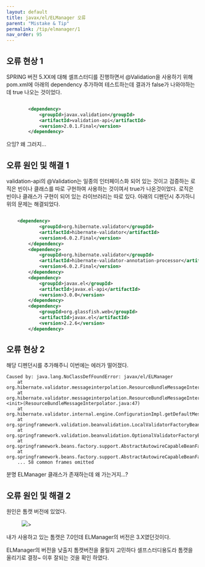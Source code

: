 ```yaml
---
layout: default
title: javax/el/ELManager 오류
parent: "Mistake & Tip"
permalink: /tip/elmanager/1
nav_order: 95
---
```



## 오류 현상 1

SPRING 버전 5.XX에 대해 셀프스터디를 진행하면서 @Validation을 사용하기 위해 pom.xml에 아래의 dependency 추가하여 테스트하는데 결과가 false가 나와야하는데 true 나오는 것이었다.

```xml

		<dependency>
			<groupId>javax.validation</groupId>
			<artifactId>validation-api</artifactId>
			<version>2.0.1.Final</version>
		</dependency>

```

으잉? 왜 그러지...

## 오류 원인 및 해결 1

validation-api의 @Validation는 일종의 인터페이스화 되어 있는 것이고 검증하는 로직은 빈이나 클래스를 따로 구현하여 사용하는 것이여서 true가 나온것이었다. 로직은 빈이나 클래스가 구현이 되어 있는 라이브러리는 따로 있다. 아래의 디펜던시 추가하니 위의 문제는 해결되었다.  

```xml

    <dependency>
    		<groupId>org.hibernate.validator</groupId>
    		<artifactId>hibernate-validator</artifactId>
    		<version>6.0.2.Final</version>
		</dependency>
		<dependency>
    		<groupId>org.hibernate.validator</groupId>
    		<artifactId>hibernate-validator-annotation-processor</artifactId>
    		<version>6.0.2.Final</version>
		</dependency>
		<dependency>
    		<groupId>javax.el</groupId>
    		<artifactId>javax.el-api</artifactId>
    		<version>3.0.0</version>
		</dependency>
		<dependency>
		    <groupId>org.glassfish.web</groupId>
		    <artifactId>javax.el</artifactId>
		    <version>2.2.6</version>
		</dependency>

```

## 오류 현상 2

해당 디펜던시를 추가해주니 이번에는 에러가 떨어졌다.

```text
Caused by: java.lang.NoClassDefFoundError: javax/el/ELManager
	at org.hibernate.validator.messageinterpolation.ResourceBundleMessageInterpolator.buildExpressionFactory(ResourceBundleMessageInterpolator.java:88)
	at org.hibernate.validator.messageinterpolation.ResourceBundleMessageInterpolator.<init>(ResourceBundleMessageInterpolator.java:47)
	at org.hibernate.validator.internal.engine.ConfigurationImpl.getDefaultMessageInterpolator(ConfigurationImpl.java:474)
	at org.springframework.validation.beanvalidation.LocalValidatorFactoryBean.afterPropertiesSet(LocalValidatorFactoryBean.java:271)
	at org.springframework.validation.beanvalidation.OptionalValidatorFactoryBean.afterPropertiesSet(OptionalValidatorFactoryBean.java:40)
	at org.springframework.beans.factory.support.AbstractAutowireCapableBeanFactory.invokeInitMethods(AbstractAutowireCapableBeanFactory.java:1692)
	at org.springframework.beans.factory.support.AbstractAutowireCapableBeanFactory.initializeBean(AbstractAutowireCapableBeanFactory.java:1630)
	... 58 common frames omitted
```

분명 ELManager 클래스가 존재하는데 왜 가는거지...?

## 오류 원인 및 해결 2

원인은 톰캣 버전에 있었다. 

<aside>
<figure>
<img src="{{ "/media/img/Mistakes/tomcat78difference.PNG" | absolute_url }}" />>
</figure>
</aside>

내가 사용하고 있는 톰캣은 7.0인데 ELManager의 버전은 3.X였던것이다.

ELManager의 버전을 낮출지 톰캣버전을 올릴지 고민하다 셀프스터디용도라 톰캣을 올리기로 결정~
이후 잘되는 것을 확인 하였다.
